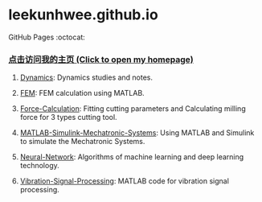 # leekunhwee.github.io
GitHub Pages :octocat: 

### [点击访问我的主页 (Click to open my homepage)](https://leekunhwee.github.io/ "访问主页(Homepage)")
1. [Dynamics](https://github.com/leekunhwee/Dynamics): Dynamics studies and notes.

2. [FEM](https://github.com/leekunhwee/FEM): FEM calculation using MATLAB.

3. [Force-Calculation](https://github.com/leekunhwee/ForceCalculation): Fitting cutting parameters and Calculating milling force for 3 types cutting tool.

4. [MATLAB-Simulink-Mechatronic-Systems](https://github.com/leekunhwee/MATLAB-Simulink-Mechatronic-Systems): Using MATLAB and Simulink to simulate the Mechatronic Systems.

5. [Neural-Network](https://github.com/leekunhwee/Neural-Network): Algorithms of machine learning and deep learning technology.

6. [Vibration-Signal-Processing](https://github.com/leekunhwee/Vibration-Signal-Processing): MATLAB code for vibration signal processing.
<br>
<br>

